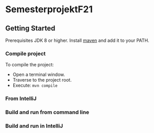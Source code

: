 # SemesterprojektF21

## Getting Started

Prerequisites
JDK 8 or higher.
Install [maven](https://maven.apache.org/download.cgi) and add it to your PATH.

### Compile project
To compile the project:
- Open a terminal window.
- Traverse to the project root.
- Execute: `mvn compile`

### From IntelliJ

### Build and run from command line

### Build and run in IntelliJ
